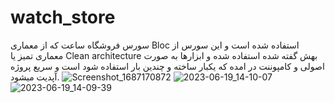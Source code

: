 # watch_store
سورس فروشگاه ساعت که از معماری Bloc استفاده شده است و این سورس از معماری تمیز یا Clean architecture بهش گفته شده استفاده شده و ابزارها به صورت اصولی و کامپوننت در امده که یکبار ساخته و چندین بار استفاده شود است و سریع پروژه آپدیت میشود.
![Screenshot_1687170872](https://github.com/SayyehBan/watch_store/assets/38620223/3c35b6e1-9a6f-49db-9de7-7fd5e37fe979)
![2023-06-19_14-10-07](https://github.com/SayyehBan/watch_store/assets/38620223/9cfe3021-4d90-490a-839e-0da1103872aa)
![2023-06-19_14-09-39](https://github.com/SayyehBan/watch_store/assets/38620223/81ebbef1-0623-4bc7-9cdb-4760097a6916)

